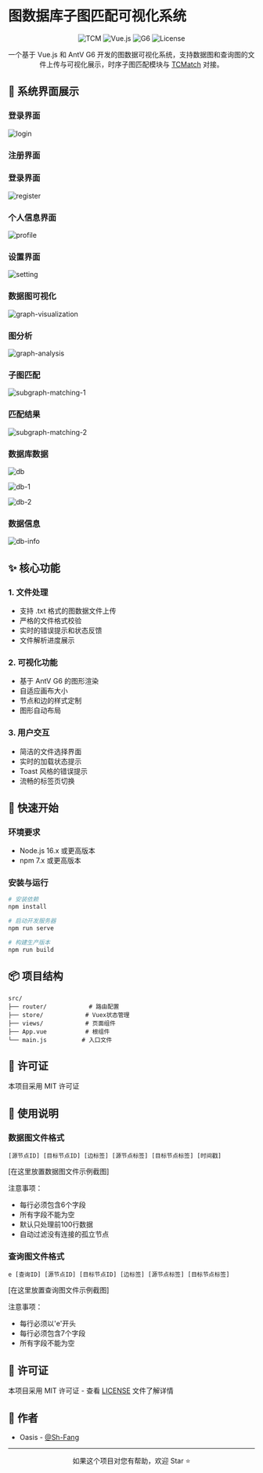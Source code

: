 # 图数据库子图匹配可视化系统

<div align="center">

![TCM](https://img.shields.io/badge/TCMatch-Main-red)
![Vue.js](https://img.shields.io/badge/Vue.js-3.x-4FC08D?logo=vue.js)
![G6](https://img.shields.io/badge/AntV-G6-blue)
![License](https://img.shields.io/badge/License-MIT-blue)

一个基于 Vue.js 和 AntV G6 开发的图数据可视化系统，支持数据图和查询图的文件上传与可视化展示，时序子图匹配模块与 [TCMatch](https://github.com/Sh-Fang/TCMatch) 对接。


</div>

## 📸 系统界面展示

### 登录界面
![login](/src/assets/images/login.png)

### 注册界面
### 登录界面
![register](/src/assets/images/register.png)


### 个人信息界面
![profile](/src/assets/images/profile.png)

### 设置界面
![setting](/src/assets/images/setting.png)


### 数据图可视化
![graph-visualization](/src/assets/images/graph-visualization.png)

### 图分析
![graph-analysis](/src/assets/images/graph-analysis.png)

### 子图匹配
![subgraph-matching-1](/src/assets/images/subgraph-matching-1.png)


### 匹配结果
![subgraph-matching-2](/src/assets/images/subgraph-matching-2.png)

### 数据库数据
![db](/src/assets/images/db.png)

![db-1](/src/assets/images/db-1.png)

![db-2](/src/assets/images/db-2.png)


### 数据信息
![db-info](/src/assets/images/db-info.png)


## ✨ 核心功能

### 1. 文件处理
- 支持 .txt 格式的图数据文件上传
- 严格的文件格式校验
- 实时的错误提示和状态反馈
- 文件解析进度展示

### 2. 可视化功能
- 基于 AntV G6 的图形渲染
- 自适应画布大小
- 节点和边的样式定制
- 图形自动布局

### 3. 用户交互
- 简洁的文件选择界面
- 实时的加载状态提示
- Toast 风格的错误提示
- 流畅的标签页切换

## 🚀 快速开始

### 环境要求
- Node.js 16.x 或更高版本
- npm 7.x 或更高版本

### 安装与运行
```bash
# 安装依赖
npm install

# 启动开发服务器
npm run serve

# 构建生产版本
npm run build
```

## 📦 项目结构

```
src/
├── router/            # 路由配置
├── store/            # Vuex状态管理
├── views/            # 页面组件
├── App.vue           # 根组件
└── main.js          # 入口文件
```

## 📄 许可证

本项目采用 MIT 许可证

## 📝 使用说明

### 数据图文件格式
```
[源节点ID] [目标节点ID] [边标签] [源节点标签] [目标节点标签] [时间戳]
```
[在这里放置数据图文件示例截图]

注意事项：
- 每行必须包含6个字段
- 所有字段不能为空
- 默认只处理前100行数据
- 自动过滤没有连接的孤立节点

### 查询图文件格式
```
e [查询ID] [源节点ID] [目标节点ID] [边标签] [源节点标签] [目标节点标签]
```
[在这里放置查询图文件示例截图]

注意事项：
- 每行必须以'e'开头
- 每行必须包含7个字段
- 所有字段不能为空


## 📄 许可证

本项目采用 MIT 许可证 - 查看 [LICENSE](LICENSE) 文件了解详情

## 👥 作者

- Oasis - [@Sh-Fang](https://github.com/Sh-Fang)


---

<div align="center">
如果这个项目对您有帮助，欢迎 Star ⭐
</div>
